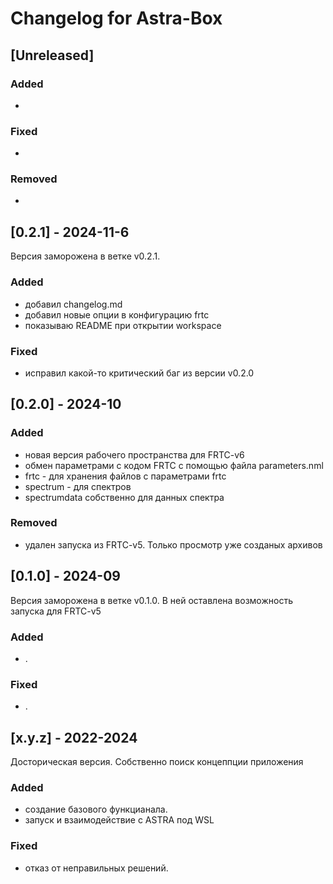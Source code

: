 # Changelog for Astra-Box

## [Unreleased]

### Added

- 
### Fixed

-

### Removed

- 

## [0.2.1] - 2024-11-6
Версия заморожена в ветке v0.2.1.

### Added
- добавил changelog.md
- добавил новые опции в конфигурацию frtc
- показываю README при открытии workspace

### Fixed
- исправил какой-то критический баг из версии v0.2.0

## [0.2.0] - 2024-10

### Added
- новая версия рабочего пространства для FRTC-v6
- обмен параметрами с кодом FRTC с помощью файла parameters.nml
- frtc - для хранения файлов с параметрами frtc
- spectrum - для спектров
- spectrumdata собственно для данных спектра

### Removed
- удален запуска из FRTC-v5. Только просмотр уже созданых архивов

## [0.1.0] - 2024-09

Версия заморожена в ветке v0.1.0.
В ней оставлена возможность запуска для FRTC-v5

### Added

- .

### Fixed

- .


## [x.y.z] - 2022-2024

Досторическая версия. Собственно поиск концеппции приложения

### Added

- создание базового функцианала.
- запуск и взаимодействие с ASTRA под WSL

### Fixed

- отказ от неправильных решений.
